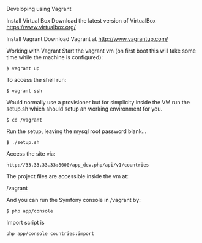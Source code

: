 Developing using Vagrant

Install Virtual Box
Download the latest version of VirtualBox
https://www.virtualbox.org/

Install Vagrant
Download Vagrant at http://www.vagrantup.com/

Working with Vagrant
Start the vagrant vm (on first boot this will take some time while the machine is configured):

```
$ vagrant up
```

To access the shell run:

```
$ vagrant ssh
```

Would normally use a provisioner but for simplicity inside the VM run the setup.sh which should setup an working environment for you. 

```
$ cd /vagrant
```

Run the setup, leaving the mysql root password blank...

```
$ ./setup.sh 
```

Access the site via:

```
http://33.33.33.33:8000/app_dev.php/api/v1/countries
```

The project files are accessible inside the vm at:

/vagrant

And you can run the Symfony console in /vagrant by:

```
$ php app/console
```

Import script is

```
php app/console countries:import
```